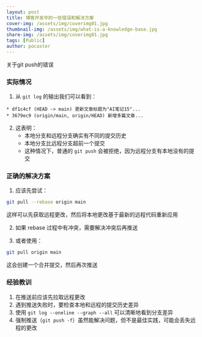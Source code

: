 ```yaml
---
layout: post
title: 博客开发中的一些错误和解决方案
cover-img: /assets/img/coverimg01.jpg
thumbnail-img: /assets/img/what-is-a-knowledge-base.jpg
share-img: /assets/img/coverimg01.jpg
tags: [Public]
author: pocaster
---
```


关于git push的错误

### 实际情况
1. 从 `git log` 的输出我们可以看到：
```
* df1c4cf (HEAD -> main) 更新文章标题为"AI笔记15"...
* 3679ec9 (origin/main, origin/HEAD) 新增多篇文章...
```

2. 这表明：
   - 本地分支和远程分支确实有不同的提交历史
   - 本地分支比远程分支超前一个提交
   - 这种情况下，普通的 `git push` 会被拒绝，因为远程分支有本地没有的提交

### 正确的解决方案
1. 应该先尝试：
```bash
git pull --rebase origin main
```
这样可以先获取远程更改，然后将本地更改基于最新的远程代码重新应用

2. 如果 rebase 过程中有冲突，需要解决冲突后再推送

3. 或者使用：
```bash
git pull origin main
```
这会创建一个合并提交，然后再次推送

### 经验教训
1. 在推送前应该先拉取远程更改
2. 遇到推送失败时，要检查本地和远程的提交历史差异
3. 使用 `git log --oneline --graph --all` 可以清晰地看到分支差异
4. 强制推送（`git push -f`）虽然能解决问题，但不是最佳实践，可能会丢失远程的更改
